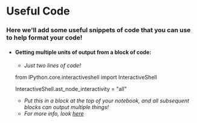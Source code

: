# Useful Code
### Here we'll add some useful snippets of code that you can use to help format your code!

* #### Getting multiple units of output from a block of code:
	- *Just two lines of code!*

    from IPython.core.interactiveshell import InteractiveShell

    InteractiveShell.ast_node_interactivity = "all"

	- *Put this in a block at the top of your notebook, and all subsequent blocks can output multiple things!*
	- *For more info, look [here](https://stackoverflow.com/questions/34398054/ipython-notebook-cell-multiple-outputs)*

